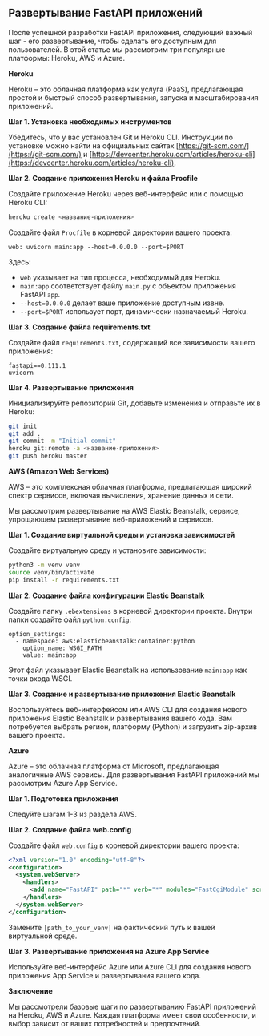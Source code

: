## Развертывание FastAPI приложений

После успешной разработки FastAPI приложения, следующий важный шаг - его развертывание, чтобы сделать его доступным для пользователей. В этой статье мы рассмотрим три популярные платформы: Heroku, AWS и Azure.

**Heroku** 

Heroku – это облачная платформа как услуга (PaaS), предлагающая простой и быстрый способ развертывания, запуска и масштабирования приложений.

**Шаг 1. Установка необходимых инструментов**

Убедитесь, что у вас установлен Git и Heroku CLI. Инструкции по установке можно найти на официальных сайтах [https://git-scm.com/](https://git-scm.com/) и [https://devcenter.heroku.com/articles/heroku-cli](https://devcenter.heroku.com/articles/heroku-cli).

**Шаг 2. Создание приложения Heroku и файла Procfile**

Создайте приложение Heroku через веб-интерфейс или с помощью Heroku CLI:

```bash
heroku create <название-приложения> 
```

Создайте файл `Procfile` в корневой директории вашего проекта:

```
web: uvicorn main:app --host=0.0.0.0 --port=$PORT
```

Здесь:

* `web` указывает на тип процесса, необходимый для Heroku.
* `main:app` соответствует файлу `main.py` с объектом приложения FastAPI `app`.
* `--host=0.0.0.0` делает ваше приложение доступным извне.
* `--port=$PORT` использует порт, динамически назначаемый Heroku.

**Шаг 3. Создание файла requirements.txt**

Создайте файл `requirements.txt`, содержащий все зависимости вашего приложения:

```
fastapi==0.111.1
uvicorn
```

**Шаг 4. Развертывание приложения**

Инициализируйте репозиторий Git, добавьте изменения и отправьте их в Heroku:

```bash
git init
git add .
git commit -m "Initial commit"
heroku git:remote -a <название-приложения>
git push heroku master
```

**AWS (Amazon Web Services)**

AWS – это комплексная облачная платформа, предлагающая широкий спектр сервисов, включая вычисления, хранение данных и сети.

Мы рассмотрим развертывание на AWS Elastic Beanstalk, сервисе, упрощающем развертывание веб-приложений и сервисов.

**Шаг 1. Создание виртуальной среды и установка зависимостей**

Создайте виртуальную среду и установите зависимости:

```bash
python3 -m venv venv
source venv/bin/activate
pip install -r requirements.txt 
```

**Шаг 2. Создание файла конфигурации Elastic Beanstalk**

Создайте папку `.ebextensions` в корневой директории проекта. Внутри папки создайте файл `python.config`:

```
option_settings:
  - namespace: aws:elasticbeanstalk:container:python
    option_name: WSGI_PATH
    value: main:app
```

Этот файл указывает Elastic Beanstalk на использование `main:app` как точки входа WSGI.

**Шаг 3. Создание и развертывание приложения Elastic Beanstalk**

Воспользуйтесь веб-интерфейсом или AWS CLI для создания нового приложения Elastic Beanstalk и развертывания вашего кода. Вам потребуется выбрать регион, платформу (Python) и загрузить zip-архив вашего проекта.

**Azure**

Azure – это облачная платформа от Microsoft, предлагающая аналогичные AWS сервисы. Для развертывания FastAPI приложений мы рассмотрим Azure App Service.

**Шаг 1. Подготовка приложения**

Следуйте шагам 1-3 из раздела AWS.

**Шаг 2. Создание файла web.config**

Создайте файл `web.config` в корневой директории вашего проекта:

```xml
<?xml version="1.0" encoding="utf-8"?>
<configuration>
  <system.webServer>
    <handlers>
      <add name="FastAPI" path="*" verb="*" modules="FastCgiModule" scriptProcessor="python.exe |path_to_your_venv|Scripts\uvicorn.exe main:app --host=0.0.0.0 --port=%HTTP_PLATFORM_PORT%" resourceType="Unspecified" requireAccess="Script"/>
    </handlers>
  </system.webServer>
</configuration>
```

Замените `|path_to_your_venv|` на фактический путь к вашей виртуальной среде.

**Шаг 3. Развертывание приложения на Azure App Service**

Используйте веб-интерфейс Azure или Azure CLI для создания нового приложения App Service и развертывания вашего кода. 

**Заключение**

Мы рассмотрели базовые шаги по развертыванию FastAPI приложений на Heroku, AWS и Azure. Каждая платформа имеет свои особенности, и выбор зависит от ваших потребностей и предпочтений. 
